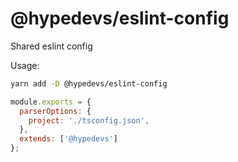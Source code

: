 # @hypedevs/eslint-config
Shared eslint config

Usage:
```bash
yarn add -D @hypedevs/eslint-config
```

```js
module.exports = {
  parserOptions: {
    project: './tsconfig.json',
  },
  extends: ['@hypedevs']
};
```